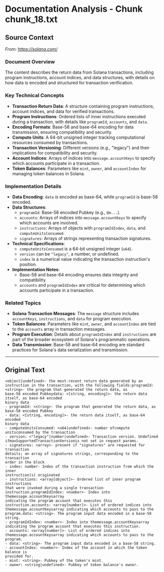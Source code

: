 # Documentation Analysis - Chunk chunk_18.txt

## Source Context
*From: https://solana.com/*

### Document Overview  
The content describes the return data from Solana transactions, including program instructions, account indices, and data structures, with details on how data is encoded and structured for transaction verification.  

### Key Technical Concepts  
- **Transaction Return Data**: A structure containing program instructions, account indices, and data for verified transactions.  
- **Program Instructions**: Ordered lists of inner instructions executed during a transaction, with details like `programId`, `accounts`, and `data`.  
- **Encoding Formats**: Base-58 and base-64 encoding for data transmission, ensuring compatibility and security.  
- **Compute Units**: A 64-bit unsigned integer tracking computational resources consumed by transactions.  
- **Transaction Versioning**: Different versions (e.g., "legacy") and their implications for compatibility and security.  
- **Account Indices**: Arrays of indices into `message.accountKeys` to specify which accounts participate in a transaction.  
- **Token Balances**: Parameters like `mint`, `owner`, and `accountIndex` for managing token balances in Solana.  

### Implementation Details  
- **Data Encoding**: `data` is encoded as base-64, while `programId` is base-58 encoded.  
- **Data Structures**:  
  - `programId`: Base-58 encoded Pubkey (e.g., `Qm...`).  
  - `accounts`: Arrays of indices into `message.accountKeys` to specify which accounts are involved.  
  - `instructions`: Arrays of objects with `programIdIndex`, `data`, and `computeUnitsConsumed`.  
  - `signatures`: Arrays of strings representing transaction signatures.  
- **Technical Specifications**:  
  - `computeUnitsConsumed` is a 64-bit unsigned integer (`u64`).  
  - `version` can be `"legacy"`, a number, or undefined.  
  - `index` is a numerical value indicating the transaction instruction's position.  
- **Implementation Notes**:  
  - Base-58 and base-64 encoding ensures data integrity and compatibility.  
  - `accounts` and `programIdIndex` are critical for determining which accounts participate in a transaction.  

### Related Topics  
- **Solana Transaction Messages**: The `message` structure includes `accountKeys`, `instructions`, and `data` for program execution.  
- **Token Balances**: Parameters like `mint`, `owner`, and `accountIndex` are tied to the `accounts` array in transaction messages.  
- **Program Execution**: Details about `programIdIndex` and `instructions` are part of the broader ecosystem of Solana's programmatic operations.  
- **Data Transmission**: Base-58 and base-64 encoding are standard practices for Solana's data serialization and transmission.

---

## Original Text
```
<object|undefined>- the most-recent return data generated by an
instruction in the transaction, with the following fields:programId: <string>- the program that generated the return data, as
base-58 encoded Pubkeydata: <[string, encoding]>- the return data itself, as base-64 encoded
binary data
- programId: <string>- the program that generated the return data, as
base-58 encoded Pubkey
- data: <[string, encoding]>- the return data itself, as base-64 encoded
binary data
- computeUnitsConsumed: <u64|undefined>- number ofcompute unitsconsumed by the transaction
- version: <"legacy"|number|undefined>- Transaction version. Undefined ifmaxSupportedTransactionVersionis not set in request params.
- signatures: <array>- present if "signatures" are requested for transaction
details; an array of signatures strings, corresponding to the transaction
order in the block
- index: number- Index of the transaction instruction from which the inner
instruction(s) originated
- instructions: <array[object]>- Ordered list of inner program instructions
that were invoked during a single transaction instruction.programIdIndex: <number>- Index into themessage.accountKeysarray
indicating the program account that executes this instruction.accounts: <array[number]>- List of ordered indices into themessage.accountKeysarray indicating which accounts to pass to the
program.data: <string>- The program input data encoded in a base-58 string.
- programIdIndex: <number>- Index into themessage.accountKeysarray
indicating the program account that executes this instruction.
- accounts: <array[number]>- List of ordered indices into themessage.accountKeysarray indicating which accounts to pass to the
program.
- data: <string>- The program input data encoded in a base-58 string.
- accountIndex: <number>- Index of the account in which the token balance is
provided for.
- mint: <string>- Pubkey of the token's mint.
- owner: <string|undefined>- Pubkey of token balance's owner.
```